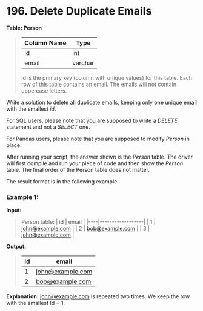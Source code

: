 # 196. Delete Duplicate Emails

**Table: Person**

>| Column Name | Type    |
>| ----------- | ------- |
>| id          | int     |
>| email       | varchar |
>id is the primary key (column with unique values) for this table.
>Each row of this table contains an email. The emails will not contain uppercase letters.
 

Write a solution to delete all duplicate emails, keeping only one unique email with the smallest *id*.

For SQL users, please note that you are supposed to write a *DELETE* statement and not a *SELECT* one.

For Pandas users, please note that you are supposed to modify *Person* in place.

After running your script, the answer shown is the *Person* table. The driver will first compile and run your piece of code and then show the *Person* table. The final order of the Person table does not matter.

The result format is in the following example.

 

### Example 1:

**Input:**
>Person table:
>| id | email            |
>|----|------------------|
>| 1  | john@example.com |
>| 2  | bob@example.com  |
>| 3  | john@example.com |

**Output:** 
>| id | email            |
>|----|------------------|
>| 1  | john@example.com |
>| 2  | bob@example.com  |
**Explanation:** john@example.com is repeated two times. We keep the row with the smallest Id = 1.
